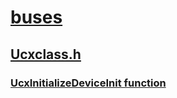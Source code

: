 # [buses](../_buses/index.md)
## [Ucxclass.h](index.md)
### [UcxInitializeDeviceInit function](../ucxclass/nf-ucxclass-ucxinitializedeviceinit.md)

